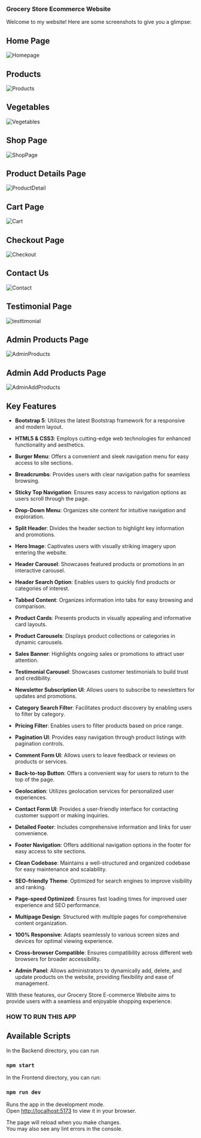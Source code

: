 ### Grocery Store Ecommerce Website

Welcome to my website! Here are some screenshots to give you a glimpse:
 
 ## Home Page

![Homepage](public/img/screenshots/home.PNG)

## Products

![Products](public/img/screenshots/Products.PNG)

## Vegetables

![Vegetables](public/img/screenshots/vegetables.PNG)

## Shop Page

![ShopPage](public/img/screenshots/ShopPage.PNG)

## Product Details Page

![ProductDetail](public/img/screenshots/ProductDetailPage.PNG)

## Cart Page

![Cart](public/img/screenshots/Cart.PNG)

## Checkout Page

![Checkout](public/img/screenshots/Checkout.PNG)

## Contact Us

![Contact](public/img/screenshots/ContactUsPage.PNG)

## Testimonial Page

![testtimonial](public/img/screenshots/Testimonial.PNG)

## Admin Products Page

![AdminProducts](public/img/screenshots/AdminProducts.PNG)

## Admin Add Products Page

![AdminAddProducts](public/img/screenshots/AdminAddProduct.PNG)



## Key Features

- **Bootstrap 5**: Utilizes the latest Bootstrap framework for a responsive and modern layout.
  
- **HTML5 & CSS3**: Employs cutting-edge web technologies for enhanced functionality and aesthetics.

- **Burger Menu**: Offers a convenient and sleek navigation menu for easy access to site sections.

- **Breadcrumbs**: Provides users with clear navigation paths for seamless browsing.

- **Sticky Top Navigation**: Ensures easy access to navigation options as users scroll through the page.

- **Drop-Down Menu**: Organizes site content for intuitive navigation and exploration.

- **Split Header**: Divides the header section to highlight key information and promotions.

- **Hero Image**: Captivates users with visually striking imagery upon entering the website.

- **Header Carousel**: Showcases featured products or promotions in an interactive carousel.

- **Header Search Option**: Enables users to quickly find products or categories of interest.

- **Tabbed Content**: Organizes information into tabs for easy browsing and comparison.

- **Product Cards**: Presents products in visually appealing and informative card layouts.

- **Product Carousels**: Displays product collections or categories in dynamic carousels.

- **Sales Banner**: Highlights ongoing sales or promotions to attract user attention.

- **Testimonial Carousel**: Showcases customer testimonials to build trust and credibility.

- **Newsletter Subscription UI**: Allows users to subscribe to newsletters for updates and promotions.

- **Category Search Filter**: Facilitates product discovery by enabling users to filter by category.

- **Pricing Filter**: Enables users to filter products based on price range.

- **Pagination UI**: Provides easy navigation through product listings with pagination controls.

- **Comment Form UI**: Allows users to leave feedback or reviews on products or services.

- **Back-to-top Button**: Offers a convenient way for users to return to the top of the page.

- **Geolocation**: Utilizes geolocation services for personalized user experiences.

- **Contact Form UI**: Provides a user-friendly interface for contacting customer support or making inquiries.

- **Detailed Footer**: Includes comprehensive information and links for user convenience.

- **Footer Navigation**: Offers additional navigation options in the footer for easy access to site sections.

- **Clean Codebase**: Maintains a well-structured and organized codebase for easy maintenance and scalability.

- **SEO-friendly Theme**: Optimized for search engines to improve visibility and ranking.

- **Page-speed Optimized**: Ensures fast loading times for improved user experience and SEO performance.

- **Multipage Design**: Structured with multiple pages for comprehensive content organization.

- **100% Responsive**: Adapts seamlessly to various screen sizes and devices for optimal viewing experience.

- **Cross-browser Compatible**: Ensures compatibility across different web browsers for broader accessibility.

- **Admin Panel**: Allows administrators to dynamically add, delete, and update products on the website, providing flexibility and ease of management.

With these features, our Grocery Store E-commerce Website aims to provide users with a seamless and enjoyable shopping experience.




### HOW TO RUN THIS APP

## Available Scripts

In the Backend directory, you can run

### `npm start`

In the Frontend directory, you can run:

### `npm run dev`

Runs the app in the development mode.\
Open [http://localhost:5173](http://localhost:5173) to view it in your browser.


The page will reload when you make changes.\
You may also see any lint errors in the console.